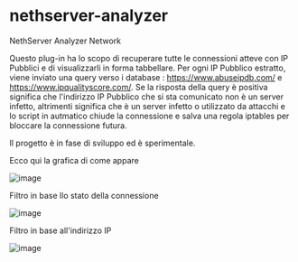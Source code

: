 # nethserver-analyzer
NethServer Analyzer Network

Questo plug-in ha lo scopo di recuperare tutte le connessioni atteve con IP Pubblici e di visualizzarli in forma tabbellare. 
Per ogni IP Pubblico estratto, viene inviato una query verso i database : https://www.abuseipdb.com/ e https://www.ipqualityscore.com/. 
Se la risposta della query è positiva significa che l'indirizzo IP Pubblico che si sta comunicato non è un server infetto, 
altrimenti significa che è un server infetto o utilizzato da attacchi e lo script in autmatico chiude la connessione e salva una regola iptables per bloccare la connessione futura.

Il progetto è in fase di sviluppo ed è sperimentale.

Ecco qui la grafica di come appare 

![image](https://github.com/Davide1986/nethserver-analyzer/assets/6768906/cb1a64c1-55bd-4031-836d-d0cb0ee9e481)

Filtro in base llo stato della connessione 

![image](https://github.com/Davide1986/nethserver-analyzer/assets/6768906/923adc13-e96c-4539-a50e-fa142395d82f)

Filtro in base all'indirizzo IP 

![image](https://github.com/Davide1986/nethserver-analyzer/assets/6768906/12935ea9-238a-4324-8f24-1f74ad1fc045)

